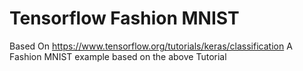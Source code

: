 # Tensorflow Fashion MNIST

Based On https://www.tensorflow.org/tutorials/keras/classification
A Fashion MNIST example based on the above Tutorial